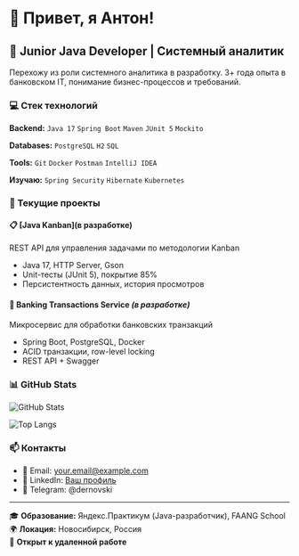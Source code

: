 # 👋 Привет, я Антон!

## 🚀 Junior Java Developer | Системный аналитик

Перехожу из роли системного аналитика в разработку. 3+ года опыта в банковском IT, понимание бизнес-процессов и требований.

### 💻 Стек технологий

**Backend:**
`Java 17` `Spring Boot` `Maven` `JUnit 5` `Mockito`

**Databases:**
`PostgreSQL` `H2` `SQL`

**Tools:**
`Git` `Docker` `Postman` `IntelliJ IDEA`

**Изучаю:**
`Spring Security` `Hibernate` `Kubernetes`

### 🎯 Текущие проекты

#### 📋 [Java Kanban](в разработке)
REST API для управления задачами по методологии Kanban
- Java 17, HTTP Server, Gson
- Unit-тесты (JUnit 5), покрытие 85%
- Персистентность данных, история просмотров

#### 🏦 Banking Transactions Service *(в разработке)*
Микросервис для обработки банковских транзакций
- Spring Boot, PostgreSQL, Docker
- ACID транзакции, row-level locking
- REST API + Swagger

### 📊 GitHub Stats

![GitHub Stats](https://github-readme-stats.vercel.app/api?username=DernovskiyAnton&show_icons=true&theme=radical)

![Top Langs](https://github-readme-stats.vercel.app/api/top-langs/?username=DernovskiyAnton&layout=compact&theme=radical)



### 📫 Контакты

- 📧 Email: your.email@example.com
- 💼 LinkedIn: [Ваш профиль](https://linkedin.com)
- 📱 Telegram: @dernovski

---

🎓 **Образование:** Яндекс.Практикум (Java-разработчик), FAANG School  
🌍 **Локация:** Новосибирск, Россия  
💼 **Открыт к удаленной работе**


